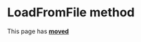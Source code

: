 # LoadFromFile method #

This page has [**moved**](https://lib-docs.delphidabbler.com/ResFile/1/API/TPJResourceFile-LoadFromFile)